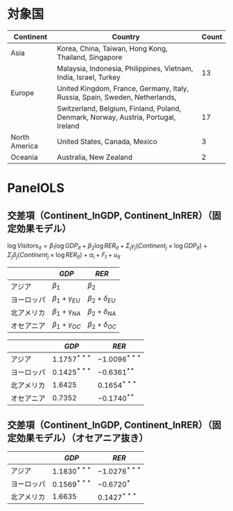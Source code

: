 # 対象国

|Continent|Country|Count|
|-|-|-|
|Asia|Korea, China, Taiwan, Hong Kong, Thailand, Singapore||
||Malaysia, Indonesia, Philippines, Vietnam, India, Israel, Turkey|13|
|Europe|United Kingdom, France, Germany, Italy, Russia, Spain, Sweden, Netherlands,||
||Switzerland, Belgium, Finland, Poland, Denmark, Norway, Austria, Portugal, Ireland|17|
|North America|United States, Canada, Mexico|3|
|Oceania|Australia, New Zealand|2|

# PanelOLS

## 交差項（Continent_lnGDP, Continent_lnRER）（固定効果モデル）

$\log{Visitors_{it}} = \beta_{1}\log{GDP_{it}}+\beta_{2}\log{RER_{it}}+\Sigma_{j}γ_{j}\left(Continent_{j}\times \log{GDP_{it}}\right)+\Sigma_{j}\delta_{j}\left(Continent_{j}\times \log{RER_{it}}\right)+\alpha_{i}+F_{t}+u_{it}$

||$GDP$|$RER$|
|-|-|-|
|アジア|$\beta_{1}$|$\beta_{2}$|
|ヨーロッパ|$\beta_{1}+γ_{EU}$|$\beta_{2}+δ_{EU}$|
|北アメリカ|$\beta_{1}+γ_{NA}$|$\beta_{2}+δ_{NA}$|
|オセアニア|$\beta_{1}+γ_{OC}$|$\beta_{2}+δ_{OC}$|

||$GDP$|$RER$|
|-|-|-|
|アジア|$1.1757^{***}$|$-1.0096^{***}$|
|ヨーロッパ|$0.1425^{***}$|$-0.6361^{**}$|
|北アメリカ|$1.6425$|$0.1654^{***}$|
|オセアニア|$0.7352$|$-0.1740^{**}$|

## 交差項（Continent_lnGDP, Continent_lnRER）（固定効果モデル）（オセアニア抜き）

||$GDP$|$RER$|
|-|-|-|
|アジア|$1.1830^{***}$|$-1.0276^{***}$|
|ヨーロッパ|$0.1569^{***}$|$-0.6720^{*}$|
|北アメリカ|$1.6635$|$0.1427^{***}$|
